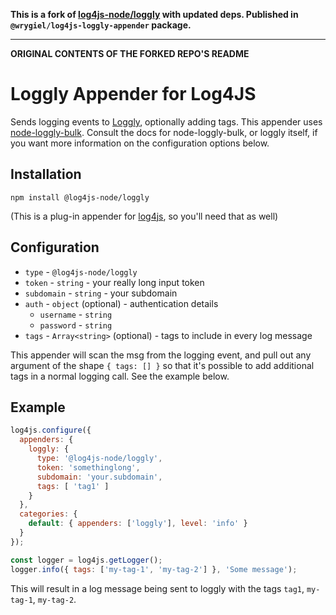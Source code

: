 **This is a fork of [log4js-node/loggly](https://github.com/log4js-node/loggly) with updated deps. Published in `@wrygiel/log4js-loggly-appender` package.**

---

**ORIGINAL CONTENTS OF THE FORKED REPO'S README**

# Loggly Appender for Log4JS

Sends logging events to [Loggly](https://www.loggly.com), optionally adding tags. This appender uses [node-loggly-bulk](https://www.npmjs.com/package/node-loggly-bulk). Consult the docs for node-loggly-bulk, or loggly itself, if you want more information on the configuration options below.

## Installation

`npm install @log4js-node/loggly`

(This is a plug-in appender for [log4js](https://log4js-node.github.io/log4js-node/), so you'll need that as well)


## Configuration

* `type` - `@log4js-node/loggly`
* `token` - `string` - your really long input token
* `subdomain` - `string` - your subdomain
* `auth` - `object` (optional) - authentication details
  * `username` - `string`
  * `password` - `string`
* `tags` - `Array<string>` (optional) - tags to include in every log message

This appender will scan the msg from the logging event, and pull out any argument of the
shape `{ tags: [] }` so that it's possible to add additional tags in a normal logging call. See the example below.

## Example

```javascript
log4js.configure({
  appenders: {
    loggly: {
      type: '@log4js-node/loggly',
      token: 'somethinglong',
      subdomain: 'your.subdomain',
      tags: [ 'tag1' ]
    }
  },
  categories: {
    default: { appenders: ['loggly'], level: 'info' }
  }
});

const logger = log4js.getLogger();
logger.info({ tags: ['my-tag-1', 'my-tag-2'] }, 'Some message');
```

This will result in a log message being sent to loggly with the tags `tag1`, `my-tag-1`, `my-tag-2`.
